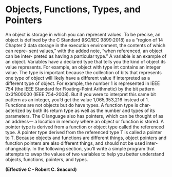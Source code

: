 # Objects, Functions, Types, and Pointers

An object is storage in which you can represent values. To be precise, an object is defined by the C Standard (ISO/IEC 9899:2018) as a “region of 14 Chapter 2 data storage in the execution environment, the contents of which can repre- sent values,” with the added note, “when referenced, an object can be inter- preted as having a particular type.” A variable is an example of an object. Variables have a declared type that tells you the kind of object its value represents. For example, an object with type int contains an integer value. The type is important because the collection of bits that represents one type of object will likely have a different value if interpreted as a different type of object. For example, the number 1 is represented in IEEE 754 (the IEEE Standard for Floating-Point Arithmetic) by the bit pattern 0x3f800000 (IEEE 754–2008). But if you were to interpret this same bit pattern as an integer, you’d get the value 1,065,353,216 instead of 1. Functions are not objects but do have types. A function type is char- acterized by both its return type as well as the number and types of its parameters. The C language also has pointers, which can be thought of as an address— a location in memory where an object or function is stored. A pointer type is derived from a function or object type called the referenced type. A pointer type derived from the referenced type T is called a pointer to T. Because objects and functions are different things, object pointers and function pointers are also different things, and should not be used inter- changeably. In the following section, you’ll write a simple program that attempts to swap the values of two variables to help you better understand objects, functions, pointers, and types.

**(Effective C - Robert C. Seacord)**